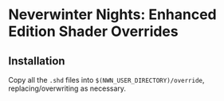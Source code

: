 # Neverwinter Nights: Enhanced Edition Shader Overrides

## Installation
Copy all the `.shd` files into `$(NWN_USER_DIRECTORY)/override`, replacing/overwriting as necessary.